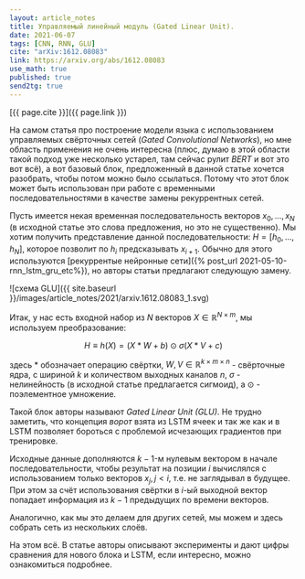 ```yaml
---
layout: article_notes
title: Управляемый линейный модуль (Gated Linear Unit).
date: 2021-06-07
tags: [CNN, RNN, GLU]
cite: "arXiv:1612.08083"
link: https://arxiv.org/abs/1612.08083
use_math: true
published: true
send2tg: true
---
```

[{{ page.cite }}]({{ page.link }})

На самом статья про построение модели языка с использованием управляемых свёрточных сетей (*Gated Convolutional Networks*), но мне область применения
не очень интересна (плюс, думаю в этой области такой подход уже несколько устарел, там сейчас рулит *BERT* и вот это вот всё), а вот базовый блок,
предложенный в данной статье хочется разобрать, чтобы потом можно было ссылаться. Потому что этот блок может быть использован при работе с временными
последовательностями в качестве замены рекуррентных сетей.

<!--more-->

Пусть имеется некая временная последовательность векторов $x_0, ..., x_N$ (в исходной статье это слова предложения, но это не существенно). Мы хотим
получить представление данной последовательности: $H = [h_0, ..., h_N]$, которое позволит по $h_i$ предсказывать $x_{i+1}$. Обычно для этого
используются [рекуррентые нейронные сети]({% post_url 2021-05-10-rnn_lstm_gru_etc%}), но авторы статьи предлагают следующую замену.

![схема GLU]({{ site.baseurl }}/images/article_notes/2021/arxiv.1612.08083_1.svg)

Итак, у нас есть входной набор из $N$ векторов $X \in \mathbb R^{N\times m}$, мы используем преобразование:

$$
H \equiv h(X) = \left(X \ast W + b\right) \odot \sigma \left(X \ast V + c\right)
$$

здесь $\ast$ обозначает операцию свёртки, $W, V \in \mathbb R^{k\times m \times n}$ - свёрточные ядра, с шириной $k$ и количеством выходных каналов
$n$, $\sigma$ - нелинейность (в исходной статье предлагается сигмоид), а $\odot$ - поэлементное умножение.

Такой блок авторы называют *Gated Linear Unit (GLU)*. Не трудно заметить, что концепция *ворот* взята из LSTM ячеек и так же как и в LSTM позволяет
бороться с проблемой исчезающих градиентов при тренировке.

Исходные данные дополняются $k-1$-м нулевым вектором в начале последовательности, чтобы результат на позиции $i$ вычислялся с использованием только
векторов $x_j, \, j < i$, т.е. не заглядывал в будущее. При этом за счёт использования свёртки в $i$-ый выходной вектор попадает информация из $k - 1$
предыдущих по времени векторов.

Аналогично, как мы это делаем для других сетей, мы можем и здесь собрать сеть из нескольких слоёв.

На этом всё. В статье авторы описывают эксперименты и дают цифры сравнения для нового блока и LSTM, если интересно, можно ознакомиться подробнее.
